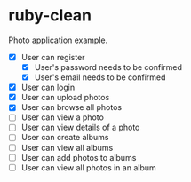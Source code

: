 # ruby-clean

Photo application example.

- [x] User can register
    - [x] User's password needs to be confirmed
    - [x] User's email needs to be confirmed
- [x] User can login
- [x] User can upload photos
- [x] User can browse all photos
- [ ] User can view a photo
- [ ] User can view details of a photo
- [ ] User can create albums
- [ ] User can view all albums
- [ ] User can add photos to albums
- [ ] User can view all photos in an album
